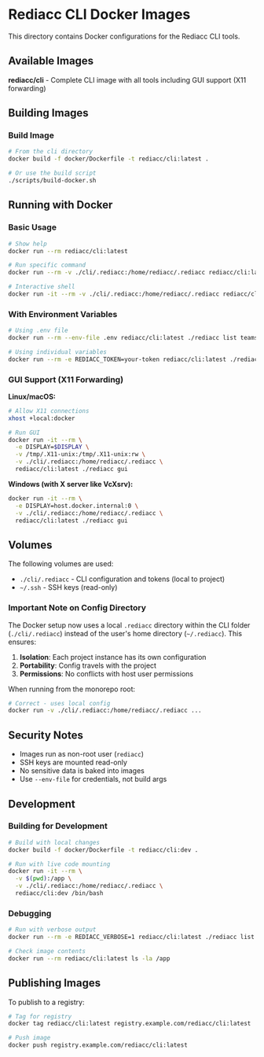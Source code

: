 # Rediacc CLI Docker Images

This directory contains Docker configurations for the Rediacc CLI tools.

## Available Images

**rediacc/cli** - Complete CLI image with all tools including GUI support (X11 forwarding)

## Building Images

### Build Image
```bash
# From the cli directory
docker build -f docker/Dockerfile -t rediacc/cli:latest .

# Or use the build script
./scripts/build-docker.sh
```

## Running with Docker

### Basic Usage
```bash
# Show help
docker run --rm rediacc/cli:latest

# Run specific command
docker run --rm -v ./cli/.rediacc:/home/rediacc/.rediacc rediacc/cli:latest ./rediacc list teams

# Interactive shell
docker run -it --rm -v ./cli/.rediacc:/home/rediacc/.rediacc rediacc/cli:latest /bin/bash
```

### With Environment Variables
```bash
# Using .env file
docker run --rm --env-file .env rediacc/cli:latest ./rediacc list teams

# Using individual variables
docker run --rm -e REDIACC_TOKEN=your-token rediacc/cli:latest ./rediacc list teams
```

### GUI Support (X11 Forwarding)

**Linux/macOS:**
```bash
# Allow X11 connections
xhost +local:docker

# Run GUI
docker run -it --rm \
  -e DISPLAY=$DISPLAY \
  -v /tmp/.X11-unix:/tmp/.X11-unix:rw \
  -v ./cli/.rediacc:/home/rediacc/.rediacc \
  rediacc/cli:latest ./rediacc gui
```

**Windows (with X server like VcXsrv):**
```bash
docker run -it --rm \
  -e DISPLAY=host.docker.internal:0 \
  -v ./cli/.rediacc:/home/rediacc/.rediacc \
  rediacc/cli:latest ./rediacc gui
```


## Volumes

The following volumes are used:

- `./cli/.rediacc` - CLI configuration and tokens (local to project)
- `~/.ssh` - SSH keys (read-only)

### Important Note on Config Directory

The Docker setup now uses a local `.rediacc` directory within the CLI folder (`./cli/.rediacc`) instead of the user's home directory (`~/.rediacc`). This ensures:

1. **Isolation**: Each project instance has its own configuration
2. **Portability**: Config travels with the project
3. **Permissions**: No conflicts with host user permissions

When running from the monorepo root:
```bash
# Correct - uses local config
docker run -v ./cli/.rediacc:/home/rediacc/.rediacc ...
```

## Security Notes

- Images run as non-root user (`rediacc`)
- SSH keys are mounted read-only
- No sensitive data is baked into images
- Use `--env-file` for credentials, not build args

## Development

### Building for Development
```bash
# Build with local changes
docker build -f docker/Dockerfile -t rediacc/cli:dev .

# Run with live code mounting
docker run -it --rm \
  -v $(pwd):/app \
  -v ./cli/.rediacc:/home/rediacc/.rediacc \
  rediacc/cli:dev /bin/bash
```

### Debugging
```bash
# Run with verbose output
docker run --rm -e REDIACC_VERBOSE=1 rediacc/cli:latest ./rediacc list teams

# Check image contents
docker run --rm rediacc/cli:latest ls -la /app
```

## Publishing Images

To publish to a registry:

```bash
# Tag for registry
docker tag rediacc/cli:latest registry.example.com/rediacc/cli:latest

# Push image
docker push registry.example.com/rediacc/cli:latest
```
